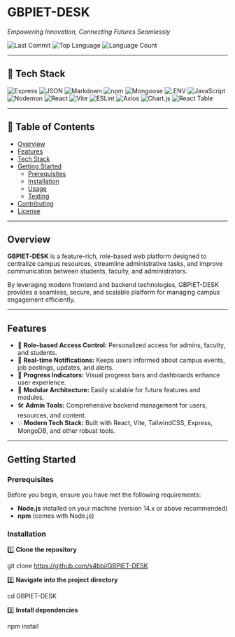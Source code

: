 # GBPIET-DESK

*Empowering Innovation, Connecting Futures Seamlessly*

![Last Commit](https://img.shields.io/github/last-commit/s4bbi/GBPIET-DESK?style=flat&logo=git&logoColor=white&color=0080ff)
![Top Language](https://img.shields.io/github/languages/top/s4bbi/GBPIET-DESK?style=flat&color=0080ff)
![Language Count](https://img.shields.io/github/languages/count/s4bbi/GBPIET-DESK?style=flat&color=0080ff)

---

## 🚀 Tech Stack

![Express](https://img.shields.io/badge/Express-000000.svg?style=flat&logo=Express&logoColor=white)
![JSON](https://img.shields.io/badge/JSON-000000.svg?style=flat&logo=JSON&logoColor=white)
![Markdown](https://img.shields.io/badge/Markdown-000000.svg?style=flat&logo=Markdown&logoColor=white)
![npm](https://img.shields.io/badge/npm-CB3837.svg?style=flat&logo=npm&logoColor=white)
![Mongoose](https://img.shields.io/badge/Mongoose-F04D35.svg?style=flat&logo=Mongoose&logoColor=white)
![.ENV](https://img.shields.io/badge/.ENV-ECD53F.svg?style=flat&logo=dotenv&logoColor=black)
![JavaScript](https://img.shields.io/badge/JavaScript-F7DF1E.svg?style=flat&logo=JavaScript&logoColor=black)
![Nodemon](https://img.shields.io/badge/Nodemon-76D04B.svg?style=flat&logo=Nodemon&logoColor=white)
![React](https://img.shields.io/badge/React-61DAFB.svg?style=flat&logo=React&logoColor=black)
![Vite](https://img.shields.io/badge/Vite-646CFF.svg?style=flat&logo=Vite&logoColor=white)
![ESLint](https://img.shields.io/badge/ESLint-4B32C3.svg?style=flat&logo=ESLint&logoColor=white)
![Axios](https://img.shields.io/badge/Axios-5A29E4.svg?style=flat&logo=Axios&logoColor=white)
![Chart.js](https://img.shields.io/badge/Chart.js-FF6384.svg?style=flat&logo=chartdotjs&logoColor=white)
![React Table](https://img.shields.io/badge/React%20Table-FF4154.svg?style=flat&logo=React-Table&logoColor=white)

---

## 📑 Table of Contents

- [Overview](#overview)
- [Features](#features)
- [Tech Stack](#-tech-stack)
- [Getting Started](#getting-started)
  - [Prerequisites](#prerequisites)
  - [Installation](#installation)
  - [Usage](#usage)
  - [Testing](#testing)
- [Contributing](#contributing)
- [License](#license)

---

## Overview

**GBPIET-DESK** is a feature-rich, role-based web platform designed to centralize campus resources, streamline administrative tasks, and improve communication between students, faculty, and administrators.

By leveraging modern frontend and backend technologies, GBPIET-DESK provides a seamless, secure, and scalable platform for managing campus engagement efficiently.

---

## Features

- 🧩 **Role-based Access Control:** Personalized access for admins, faculty, and students.
- 🎯 **Real-time Notifications:** Keeps users informed about campus events, job postings, updates, and alerts.
- 🌟 **Progress Indicators:** Visual progress bars and dashboards enhance user experience.
- 🚀 **Modular Architecture:** Easily scalable for future features and modules.
- 🛠️ **Admin Tools:** Comprehensive backend management for users, resources, and content.
- 💡 **Modern Tech Stack:** Built with React, Vite, TailwindCSS, Express, MongoDB, and other robust tools.

---

## Getting Started

### Prerequisites

Before you begin, ensure you have met the following requirements:

- **Node.js** installed on your machine (version 14.x or above recommended)
- **npm** (comes with Node.js)

### Installation

1️⃣ **Clone the repository**

git clone https://github.com/s4bbi/GBPIET-DESK

2️⃣ **Navigate into the project directory**

cd GBPIET-DESK

3️⃣ **Install dependencies**

npm install

